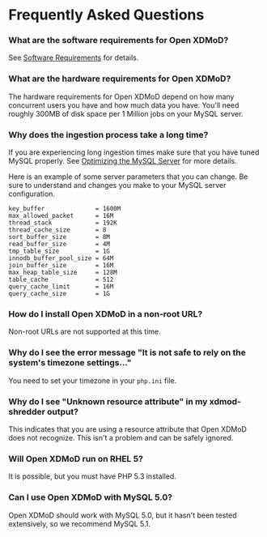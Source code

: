 Frequently Asked Questions
==========================

### What are the software requirements for Open XDMoD?

See [Software Requirements](software-requirements.md) for details.

### What are the hardware requirements for Open XDMoD?

The hardware requirements for Open XDMoD depend on how many concurrent
users you have and how much data you have.  You'll need roughly 300MB of
disk space per 1 Million jobs on your MySQL server.

### Why does the ingestion process take a long time?

If you are experiencing long ingestion times make sure that you have
tuned MySQL properly.  See
[Optimizing the MySQL Server][optimizing-mysql] for more details.

Here is an example of some server parameters that you can change.  Be
sure to understand and changes you make to your MySQL server
configuration.

    key_buffer              = 1600M
    max_allowed_packet      = 16M
    thread_stack            = 192K
    thread_cache_size       = 8
    sort_buffer_size        = 8M
    read_buffer_size        = 4M
    tmp_table_size          = 1G
    innodb_buffer_pool_size = 64M
    join_buffer_size        = 16M
    max_heap_table_size     = 128M
    table_cache             = 512
    query_cache_limit       = 16M
    query_cache_size        = 1G

[optimizing-mysql]: http://dev.mysql.com/doc/refman/5.1/en/optimizing-the-server.html


### How do I install Open XDMoD in a non-root URL?

Non-root URLs are not supported at this time.

### Why do I see the error message "It is not safe to rely on the system's timezone settings..."

You need to set your timezone in your `php.ini` file.

### Why do I see "Unknown resource attribute" in my xdmod-shredder output?

This indicates that you are using a resource attribute that Open XDMoD
does not recognize. This isn't a problem and can be safely ignored.

### Will Open XDMoD run on RHEL 5?

It is possible, but you must have PHP 5.3 installed.

### Can I use Open XDMoD with MySQL 5.0?

Open XDMoD should work with MySQL 5.0, but it hasn't been tested
extensively, so we recommend MySQL 5.1.

